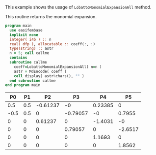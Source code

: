 This example shows the usage of `LobattoMonomialExpansionAll` method.

This routine returns the monomial expansion.

```fortran
program main
  use easifembase
  implicit none
  integer( i4b ) :: n
  real( dfp ), allocatable :: coeff(:, :)
  type(string) :: astr
  n = 5; call callme
  contains
  subroutine callme
    coeff=LobattoMonomialExpansionAll( n=n )
    astr = MdEncode( coeff )
    call display( astr%chars(), "" )
  end subroutine callme
end program main
```

| P0   | P1  | P2       | P3       | P4      | P5      |
|------|-----|----------|----------|---------|---------|
| 0.5  | 0.5 | -0.61237 | -0       | 0.23385 | 0       |
| -0.5 | 0.5 | 0        | -0.79057 | -0      | 0.7955  |
| 0    | 0   | 0.61237  | 0        | -1.4031 | -0      |
| 0    | 0   | 0        | 0.79057  | 0       | -2.6517 |
| 0    | 0   | 0        | 0        | 1.1693  | 0       |
| 0    | 0   | 0        | 0        | 0       | 1.8562  |
